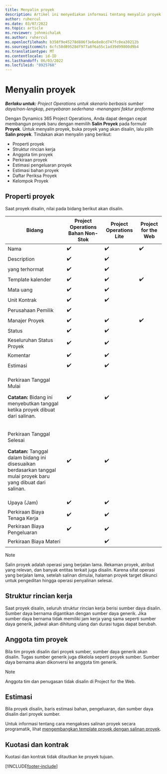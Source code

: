 ```yaml
---
title: Menyalin proyek
description: Artikel ini menyediakan informasi tentang menyalin proyek di Dynamics 365 Project Operations.
author: ruhercul
ms.date: 03/07/2022
ms.topic: article
ms.reviewer: johnmichalak
ms.author: ruhercul
ms.openlocfilehash: b358f9e45278d886f3e6e8e8cd747fc0ea30212b
ms.sourcegitcommit: 6cfc50d89528df977a8f6a55c1ad39d99800d9b4
ms.translationtype: MT
ms.contentlocale: id-ID
ms.lasthandoff: 06/03/2022
ms.locfileid: "8925768"
---
```

# <a name="copy-a-project"></a>Menyalin proyek

_**Berlaku untuk:** Project Operations untuk skenario berbasis sumber daya/non-lengkap, penyebaran sederhana -menangani faktur proforma_

Dengan Dynamics 365 Project Operations, Anda dapat dengan cepat membangun proyek baru dengan memilih **Salin Proyek** pada formulir **Proyek**. Untuk menyalin proyek, buka proyek yang akan disalin, lalu pilih **Salin proyek**. Tindakan akan menyalin yang berikut:

- Properti proyek 
- Struktur rincian kerja
- Anggota tim proyek
- Perkiraan proyek
- Estimasi pengeluaran proyek
- Estimasi bahan proyek
- Daftar Periksa Proyek
- Kelompok Proyek

## <a name="project-properties"></a>Properti proyek

Saat proyek disalin, nilai pada bidang berikut akan disalin.

| Bidang | Project Operations Bahan Non-Stok | Project Operations Lite | Project for the Web |
|-------|------------------------------------------|-------------------------|---------------------|
| Nama | :heavy_check_mark: | :heavy_check_mark: | :heavy_check_mark: |
| Description | :heavy_check_mark: | :heavy_check_mark: | |
| yang terhormat | :heavy_check_mark: | :heavy_check_mark: | |
| Template kalender | :heavy_check_mark: | :heavy_check_mark: | :heavy_check_mark: |
| Mata uang | :heavy_check_mark: | :heavy_check_mark: | |
| Unit Kontrak | :heavy_check_mark: | :heavy_check_mark: | |
| Perusahaan Pemilik | :heavy_check_mark: | | |
| Manajer Proyek | :heavy_check_mark: | :heavy_check_mark: | :heavy_check_mark: |
| Status | :heavy_check_mark: | :heavy_check_mark: | |
| Keseluruhan Status Proyek | :heavy_check_mark: | :heavy_check_mark: | |
| Komentar | :heavy_check_mark: | :heavy_check_mark: | |
| Estimasi | :heavy_check_mark: | :heavy_check_mark: | |
| <p>Perkiraan Tanggal Mulai</p><p><strong>Catatan:</strong> Bidang ini menyebutkan tanggal ketika proyek dibuat dari salinan. | :heavy_check_mark: | :heavy_check_mark: | |
| <p>Perkiraan Tanggal Selesai</p><p><strong>Catatan:</strong> Tanggal dalam bidang ini disesuaikan berdasarkan tanggal mulai proyek baru yang dibuat dari salinan.</p> | :heavy_check_mark: | :heavy_check_mark: | |
| Upaya (Jam) | :heavy_check_mark: | :heavy_check_mark: | |
| Perkiraan Biaya Tenaga Kerja | :heavy_check_mark: | :heavy_check_mark: | |
| Perkiraan Biaya Pengeluaran | :heavy_check_mark: | :heavy_check_mark: | |
| Perkiraan Biaya Materi | | :heavy_check_mark: | |

> [!NOTE]
> Salin proyek adalah operasi yang berjalan lama. Rekaman proyek, atribut yang relevan, dan banyak entitas terkait juga disalin. Karena sifat operasi yang berjalan lama, setelah salinan dimulai, halaman proyek target dikunci untuk pengeditan hingga operasi penyalinan selesai.

## <a name="work-breakdown-structure"></a>Struktur rincian kerja

Saat proyek disalin, seluruh struktur rincian kerja berisi sumber daya disalin. Sumber daya bernama digantikan dengan sumber daya generik. Jika sumber daya bernama tidak memiliki jam kerja yang sama seperti sumber daya generik, jadwal akan dihitung ulang dan durasi tugas dapat berubah.

## <a name="project-team-members"></a>Anggota tim proyek

Bila tim proyek disalin dari proyek sumber, sumber daya generik akan disalin. Tugas sumber generik juga dikelola seperti proyek sumber. Sumber daya bernama akan dikonversi ke anggota tim generik.

> [!NOTE]
> Anggota tim dan penugasan tidak disalin di Project for the Web.

## <a name="estimates"></a>Estimasi

Bila proyek disalin, baris estimasi bahan, pengeluaran, dan sumber daya disalin dari proyek sumber. 

Untuk informasi tentang cara mengakses salinan proyek secara programatik, lihat [mengembangkan template proyek dengan salinan proyek](dev-copy-project.md).

## <a name="quotes-and-contracts"></a>Kuotasi dan kontrak

Kuotasi dan kontrak tidak ditautkan ke proyek tujuan.

[!INCLUDE[footer-include](../includes/footer-banner.md)]
